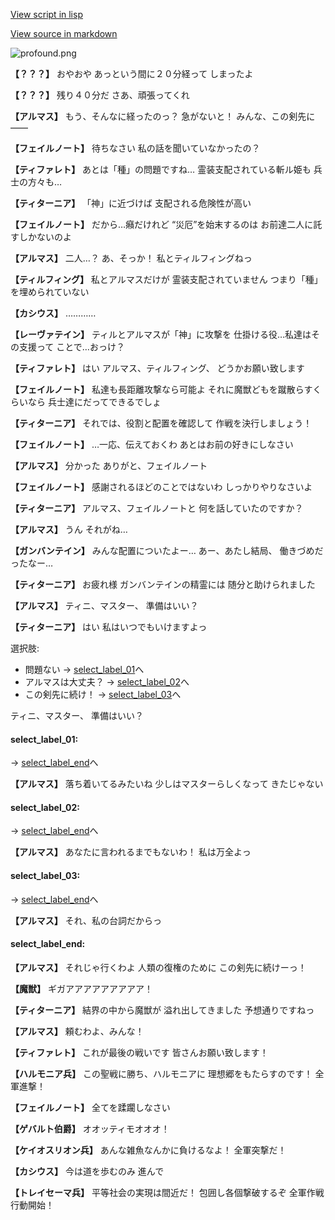 [View script in lisp](../scripts/101105031.txt)

[View source in markdown](101105031.md)

![profound.png](../images/backgrounds/profound.png)

**【？？？】**
おやおや
あっという間に２０分経って
しまったよ

**【？？？】**
残り４０分だ
さあ、頑張ってくれ

**【アルマス】**
もう、そんなに経ったのっ？
急がないと！
みんな、この剣先に――

**【フェイルノート】**
待ちなさい
私の話を聞いていなかったの？

**【ティファレト】**
あとは「種」の問題ですね…
霊装支配されている斬ル姫も
兵士の方々も…

**【ティターニア】**
「神」に近づけば
支配される危険性が高い

**【フェイルノート】**
だから…癪だけれど
“災厄”を始末するのは
お前達二人に託すしかないのよ

**【アルマス】**
二人…？
あ、そっか！
私とティルフィングねっ

**【ティルフィング】**
私とアルマスだけが
霊装支配されていません
つまり「種」を埋められていない

**【カシウス】**
…………

**【レーヴァテイン】**
ティルとアルマスが「神」に攻撃を
仕掛ける役…私達はその支援って
ことで…おっけ？

**【ティファレト】**
はい
アルマス、ティルフィング、
どうかお願い致します

**【フェイルノート】**
私達も長距離攻撃なら可能よ
それに魔獣どもを蹴散らすくらいなら
兵士達にだってできるでしょ

**【ティターニア】**
それでは、役割と配置を確認して
作戦を決行しましょう！

**【フェイルノート】**
…一応、伝えておくわ
あとはお前の好きにしなさい

**【アルマス】**
分かった
ありがと、フェイルノート

**【フェイルノート】**
感謝されるほどのことではないわ
しっかりやりなさいよ

**【ティターニア】**
アルマス、フェイルノートと
何を話していたのですか？

**【アルマス】**
うん
それがね…

**【ガンバンテイン】**
みんな配置についたよー…
あー、あたし結局、
働きづめだったなー…

**【ティターニア】**
お疲れ様
ガンバンテインの精霊には
随分と助けられました

**【アルマス】**
ティニ、マスター、
準備はいい？

**【ティターニア】**
はい
私はいつでもいけますよっ

選択肢:
- 問題ない → [select_label_01](#select_label_01)へ
- アルマスは大丈夫？ → [select_label_02](#select_label_02)へ
- この剣先に続け！ → [select_label_03](#select_label_03)へ


ティニ、マスター、
準備はいい？

#### select_label_01:
 → [select_label_end](#select_label_end)へ

**【アルマス】**
落ち着いてるみたいね
少しはマスターらしくなって
きたじゃない

#### select_label_02:
 → [select_label_end](#select_label_end)へ

**【アルマス】**
あなたに言われるまでもないわ！
私は万全よっ

#### select_label_03:
 → [select_label_end](#select_label_end)へ

**【アルマス】**
それ、私の台詞だからっ

#### select_label_end:

**【アルマス】**
それじゃ行くわよ
人類の復権のために
この剣先に続けーっ！

**【魔獣】**
ギガアアアアアアアアア！

**【ティターニア】**
結界の中から魔獣が
溢れ出してきました
予想通りですねっ

**【アルマス】**
頼むわよ、みんな！

**【ティファレト】**
これが最後の戦いです
皆さんお願い致します！

**【ハルモニア兵】**
この聖戦に勝ち、ハルモニアに
理想郷をもたらすのです！
全軍進撃！

**【フェイルノート】**
全てを蹂躙しなさい

**【ゲバルト伯爵】**
オオッティモオオオ！

**【ケイオスリオン兵】**
あんな雑魚なんかに負けるなよ！
全軍突撃だ！

**【カシウス】**
今は道を歩むのみ
進んで

**【トレイセーマ兵】**
平等社会の実現は間近だ！
包囲し各個撃破するぞ
全軍作戦行動開始！